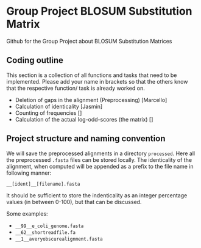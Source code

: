 # Group Project BLOSUM Substitution Matrix
Github for the Group Project about BLOSUM Substitution Matrices


## Coding outline

This section is a collection of all functions and tasks that need to be implemented. Please add your name in brackets so that the others know that the respective function/ task is already worked on.

- Deletion of gaps in the alignment (Preprocessing) [Marcello]
- Calculation of identicality [Jasmin]
- Counting of frequencies []
- Calculation of the actual log-odd-scores (the matrix) []

## Project structure and naming convention

We will save the preprocessed alignments in a directory ```processed```. Here all the preprocessed ```.fasta``` files can be stored locally. The identicality of the alignment, when computed will be appended as a prefix to the file name in following manner:

```__[ident]__[filename].fasta ```

It should be sufficient to store the indenticality as an integer percentage values (in between 0-100), but that can be discussed.

Some examples:
- ```__99__e_coli_genome.fasta ```
- ```__62__shortreadfile.fa ```
- ```__1__averyobscurealignment.fasta ```
